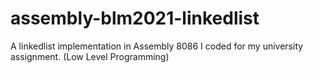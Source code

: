 # assembly-blm2021-linkedlist
A linkedlist implementation in Assembly 8086 I coded for my university assignment. (Low Level Programming)
